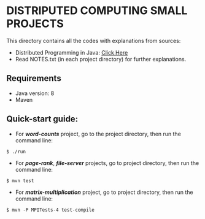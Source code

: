 # DISTRIPUTED COMPUTING SMALL PROJECTS
This directory contains all the codes with explanations from sources:
- Distributed Programming in Java: [Click Here](https://www.coursera.org/learn/distributed-programming-in-java)
- Read NOTES.txt (in each project directory) for further explanations.

## Requirements
- Java version: 8
- Maven

## Quick-start guide:
- For _**word-counts**_ project, go to the project directory, then run the command line:

```
$ ./run
```

- For _**page-rank**_, _**file-server**_ projects, go to project directory, then run the command line:

```
$ mvn test
```

- For _**matrix-multiplication**_ project, go to project directory, then run the command line:

```
$ mvn -P MPITests-4 test-compile
```
